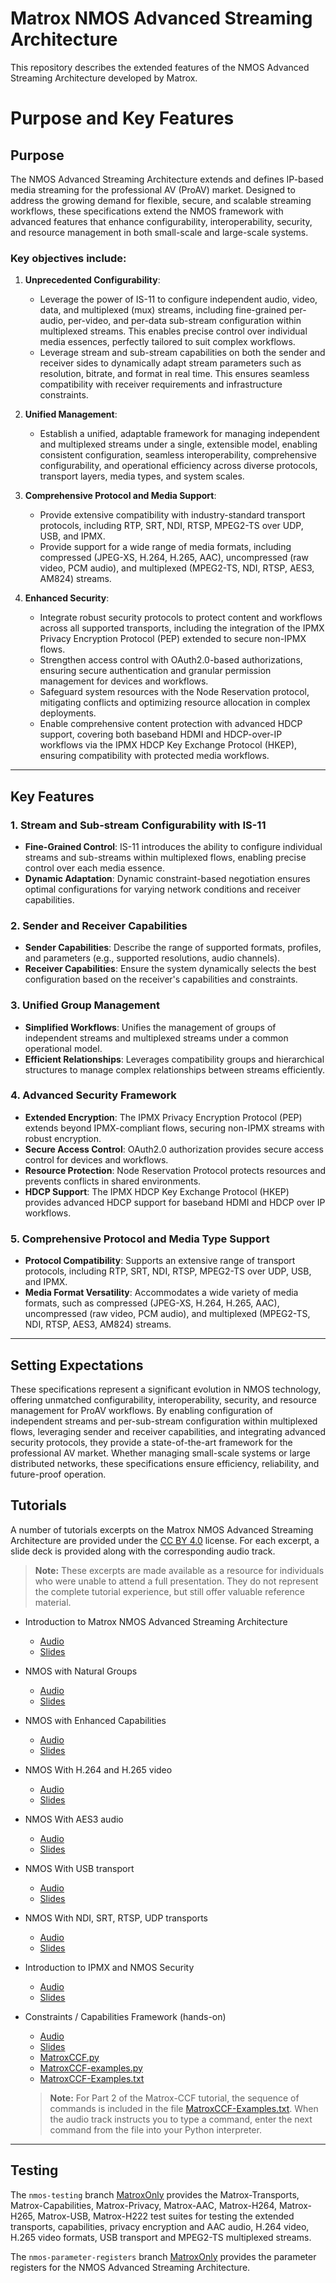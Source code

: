 # Matrox NMOS Advanced Streaming Architecture

This repository describes the extended features of the NMOS Advanced Streaming Architecture developed by Matrox.

# Purpose and Key Features

## Purpose

The NMOS Advanced Streaming Architecture extends and defines IP-based media streaming for the professional AV (ProAV) market. Designed to address the growing demand for flexible, secure, and scalable streaming workflows, these specifications extend the NMOS framework with advanced features that enhance configurability, interoperability, security, and resource management in both small-scale and large-scale systems.

### Key objectives include:

1. **Unprecedented Configurability**:
   - Leverage the power of IS-11 to configure independent audio, video, data, and multiplexed (mux) streams, including fine-grained per-audio, per-video, and per-data sub-stream configuration within multiplexed streams. This enables precise control over individual media essences, perfectly tailored to suit complex workflows.
   - Leverage stream and sub-stream capabilities on both the sender and receiver sides to dynamically adapt stream parameters such as resolution, bitrate, and format in real time. This ensures seamless compatibility with receiver requirements and infrastructure constraints.

2. **Unified Management**:
   - Establish a unified, adaptable framework for managing independent and multiplexed streams under a single, extensible model, enabling consistent configuration, seamless interoperability, comprehensive configurability, and operational efficiency across diverse protocols, transport layers, media types, and system scales.

3. **Comprehensive Protocol and Media Support**:
   - Provide extensive compatibility with industry-standard transport protocols, including RTP, SRT, NDI, RTSP, MPEG2-TS over UDP, USB, and IPMX.
   - Provide support for a wide range of media formats, including compressed (JPEG-XS, H.264, H.265, AAC), uncompressed (raw video, PCM audio), and multiplexed (MPEG2-TS, NDI, RTSP, AES3, AM824) streams.

4. **Enhanced Security**:
   - Integrate robust security protocols to protect content and workflows across all supported transports, including the integration of the IPMX Privacy Encryption Protocol (PEP) extended to secure non-IPMX flows.
   - Strengthen access control with OAuth2.0-based authorizations, ensuring secure authentication and granular permission management for devices and workflows.
   - Safeguard system resources with the Node Reservation protocol, mitigating conflicts and optimizing resource allocation in complex deployments.
   - Enable comprehensive content protection with advanced HDCP support, covering both baseband HDMI and HDCP-over-IP workflows via the IPMX HDCP Key Exchange Protocol (HKEP), ensuring compatibility with protected media workflows.

---

## Key Features

### 1. Stream and Sub-stream Configurability with IS-11

- **Fine-Grained Control**: IS-11 introduces the ability to configure individual streams and sub-streams within multiplexed flows, enabling precise control over each media essence.
- **Dynamic Adaptation**: Dynamic constraint-based negotiation ensures optimal configurations for varying network conditions and receiver capabilities.

### 2. Sender and Receiver Capabilities

- **Sender Capabilities**: Describe the range of supported formats, profiles, and parameters (e.g., supported resolutions, audio channels).
- **Receiver Capabilities**: Ensure the system dynamically selects the best configuration based on the receiver's capabilities and constraints.

### 3. Unified Group Management

- **Simplified Workflows**: Unifies the management of groups of independent streams and multiplexed streams under a common operational model.
- **Efficient Relationships**: Leverages compatibility groups and hierarchical structures to manage complex relationships between streams efficiently.

### 4. Advanced Security Framework

- **Extended Encryption**: The IPMX Privacy Encryption Protocol (PEP) extends beyond IPMX-compliant flows, securing non-IPMX streams with robust encryption.
- **Secure Access Control**: OAuth2.0 authorization provides secure access control for devices and workflows.
- **Resource Protection**: Node Reservation Protocol protects resources and prevents conflicts in shared environments.
- **HDCP Support**: The IPMX HDCP Key Exchange Protocol (HKEP) provides advanced HDCP support for baseband HDMI and HDCP over IP workflows.

### 5. Comprehensive Protocol and Media Type Support

- **Protocol Compatibility**: Supports an extensive range of transport protocols, including RTP, SRT, NDI, RTSP, MPEG2-TS over UDP, USB, and IPMX.
- **Media Format Versatility**: Accommodates a wide variety of media formats, such as compressed (JPEG-XS, H.264, H.265, AAC), uncompressed (raw video, PCM audio), and multiplexed (MPEG2-TS, NDI, RTSP, AES3, AM824) streams.

---

## Setting Expectations

These specifications represent a significant evolution in NMOS technology, offering unmatched configurability, interoperability, security, and resource management for ProAV workflows. By enabling configuration of independent streams and per-sub-stream configuration within multiplexed flows, leveraging sender and receiver capabilities, and integrating advanced security protocols, they provide a state-of-the-art framework for the professional AV market. Whether managing small-scale systems or large distributed networks, these specifications ensure efficiency, reliability, and future-proof operation.

## Tutorials

A number of tutorials excerpts on the Matrox NMOS Advanced Streaming Architecture are provided under the [CC BY 4.0](tutorials/DocumentationLicense.md) license. For each excerpt, a slide deck is provided along with the corresponding audio track.

> **Note:** These excerpts are made available as a resource for individuals who were unable to attend a full presentation. They do not represent the complete tutorial experience, but still offer valuable reference material.

- Introduction to Matrox NMOS Advanced Streaming Architecture 
  - [Audio](tutorials/Matrox-NMOS-Advanced-Streaming-Architecture-v0.1.m4a) 
  - [Slides](tutorials/Matrox-NMOS-Advanced-Streaming-Architecture-v0.1.pdf) 
- NMOS with Natural Groups 
  - [Audio](tutorials/Matrox-NASA_1_NaturalGroup-v0.1.m4a) 
  - [Slides](tutorials/Matrox-NASA_1_NaturalGroups-v0.1.pdf) 
- NMOS with Enhanced Capabilities 
  - [Audio](tutorials/Matrox-NASA_2_Capabilities-v0.2.m4a) 
  - [Slides](tutorials/Matrox-NASA_2_Capabilities-v0.2.pdf) 
- NMOS With H.264 and H.265 video 
  - [Audio](tutorials/Matrox-NASA_3_H.26xCodecs-v0.1.m4a) 
  - [Slides](tutorials/Matrox-NASA_3_H.26xCodecs-v0.1.pdf) 
- NMOS With AES3 audio 
  - [Audio](tutorials/Matrox-NASA_4_AES3Audio-v0.1.m4a) 
  - [Slides](tutorials/Matrox-NASA_4_AES3Audio-v0.1.pdf) 
- NMOS With USB transport 
  - [Audio](tutorials/Matrox-NASA_5_USB-v0.3.m4a) 
  - [Slides](tutorials/Matrox-NASA_5_USB-v0.3.pdf) 
- NMOS With NDI, SRT, RTSP, UDP transports 
  - [Audio](tutorials/Matrox-NASA_6_NDI_SRT_RTSP-v0.1.m4a) 
  - [Slides](tutorials/Matrox-NASA_6_NDI_SRT_RTSP-v0.1.pdf) 
- Introduction to IPMX and NMOS Security 
  - [Audio](tutorials/IPMX-NMOS-PEP-Security-v0.1.m4a) 
  - [Slides](tutorials/IPMX-NMOS-PEP-Security-v0.1.pdf) 
- Constraints / Capabilities Framework (hands-on) 
  - [Audio](tutorials/Matrox-CCF-v0.1.m4a) 
  - [Slides](tutorials/Matrox-CCF-v1.0.pdf) 
  - [MatroxCCF.py](tutorials/MatroxCCF.py) 
  - [MatroxCCF-examples.py](tutorials/MatroxCCF-Examples.py) 
  - [MatroxCCF-Examples.txt](tutorials/MatroxCCF-Examples.txt) 

  > **Note:** For Part 2 of the Matrox-CCF tutorial, the sequence of commands is included in the file [MatroxCCF-Examples.txt](tutorials/MatroxCCF-Examples.txt). When the audio track instructs you to type a command, enter the next command from the file into your Python interpreter.
---

## Testing

The `nmos-testing` branch [MatroxOnly](https://github.com/alabou/nmos-testing/tree/MatroxOnly) provides the Matrox-Transports, Matrox-Capabilities, Matrox-Privacy, Matrox-AAC, Matrox-H264, Matrox-H265, Matrox-USB, Matrox-H222 test suites for testing the extended transports, capabilities, privacy encryption and AAC audio, H.264 video, H.265 video formats, USB transport and MPEG2-TS multiplexed streams.

The `nmos-parameter-registers` branch [MatroxOnly](https://github.com/alabou/nmos-parameter-registers/tree/MatroxOnly) provides the parameter registers for the NMOS Advanced Streaming Architecture.
